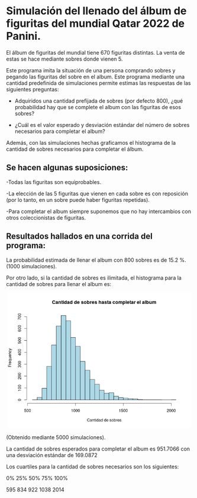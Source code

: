 # Simulación del llenado del álbum de figuritas del mundial Qatar 2022 de Panini.

El álbum de figuritas del mundial tiene 670 figuritas distintas. La venta de estas se hace mediante sobres donde vienen 5. 

Este programa imita la situación de una persona comprando sobres y pegando las figuritas del sobre en el album. Este programa mediante una cantidad predefinida de simulaciones permite estimas las respuestas de las siguientes preguntas:

- Adquiridos una cantidad prefijada de sobres (por defecto 800), ¿qué probabilidad hay que se complete el album con las figuritas de esos sobres?

- ¿Cuál es el valor esperado y desviación estándar del número de sobres necesarios para completar el album? 

Además, con las simulaciones hechas graficamos el histograma de la cantidad de sobres necesarios para completar el álbum.

## Se hacen algunas suposiciones: 

-Todas las figuritas son equiprobables. 

-La elección de las 5 figuritas que vienen en cada sobre es con reposición (por lo tanto, en un sobre puede haber figuritas repetidas).

-Para completar el album siempre suponemos que no hay intercambios con otros coleccionistas de figuritas.


## Resultados hallados en una corrida del programa:

 La probabilidad estimada de llenar el album con 800 sobres es de 15.2  %. (1000 simulaciones).
 
 Por otro lado, si la cantidad de sobres es ilimitada, el histograma para la cantidad de sobres para llenar el album es:
  
<p align = "center">
  <img src = "Figuritas.png" width = 500>
</p>
(Obtenido mediante 5000 simulaciones).


 La cantidad de sobres esperados para completar el album es  951.7066 con una desviación estándar de 169.0872

Los cuartiles para la cantidad de sobres necesarios son los siguientes:

  0%  25%  50%  75% 100% 
  
 595  834  922 1038 2014
 
